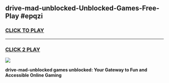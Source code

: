 
## drive-mad-unblocked-Unblocked-Games-Free-Play #epqzi
<h3>
<a href="https://us.freeplayer.one?title=drive-mad-unblocked&ref=9M">CLICK TO PLAY</a></h3>
<hr>

<h3>
<a href="https://us.freeplayer.one?title=drive-mad-unblocked&ref=9M">CLICK 2 PLAY</a>
  
</h3>

<a href="https://us.freeplayer.one?title=drive-mad-unblocked&ref=9M"><img src="https://clearcache.store/games.png"></a>


**drive-mad-unblocked games unblocked: Your Gateway to Fun and Accessible Online Gaming**
